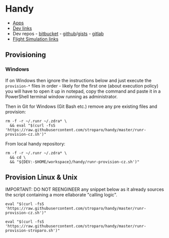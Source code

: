 # Handy

* [Apps](https://www.notion.so/Apps-a0911d71491446678fb3c3a8233cbe5b)
* [Dev links](https://github.com/stroparo/devlinks#dev-links)
* Dev repos - [bitbucket](https://bitbucket.org/dashboard/repositories?projectKey=STMAIN&projectOwner=%7B0aefcc98-9b42-4cd9-86b8-e49f49e007ea%7D) - [github](https://github.com/stroparo?tab=repositories&q=&type=source)/[gists](https://gist.github.com/stroparo) - [gitlab](https://gitlab.com/dashboard/projects?personal=true&sort=name_asc)
* [Flight Simulation links](https://www.notion.so/Flight-Simulation-links-b3ac9d0d96c34fe3b07803ce99b55510)

## Provisioning

### Windows

If on Windows then ignore the instructions below and just execute the ```provision-*``` files in order - likely for the first one (about execution policy) you will have to open it up in notepad, copy the command and paste it in a PowerShell terminal window running as administrator.

Then in Git for Windows (Git Bash etc.) remove any pre existing files and provision:

```
rm -f -r ~/.runr ~/.zdra* \
  && eval "$(curl -fsS 'https://raw.githubusercontent.com/stroparo/handy/master/runr-provision-cz.sh')"
```

From local handy repository:

```
rm -f -r ~/.runr ~/.zdra* \
  && cd \
  && "${DEV:-$HOME/workspace}/handy/runr-provision-cz.sh')"
```

## Provision Linux & Unix

IMPORTANT:
DO NOT REENGINEER any snippet below as it already sources the script containing a more ellaborate "calling logic".

```
eval "$(curl -fsS 'https://raw.githubusercontent.com/stroparo/handy/master/runr-provision-cz.sh')"
```

```
eval "$(curl -fsS 'https://raw.githubusercontent.com/stroparo/handy/master/runr-provision-stroparo.sh')"
```
